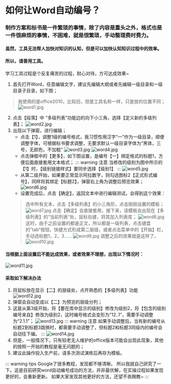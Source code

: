 # 如何让Word自动编号？
### 制作方案和标书是一件繁琐的事情，除了内容是重头之外，格式也是一件很麻烦的事情，不困难，就是很繁琐，手动整理费时费力。

#### 虽然，工具无法帮人加快对知识的认知，但是可以加快认知知识过程中的效率。
#### 所以，请善用工具。

学习工具过程是个反复痛苦的过程，耐心对待，方可达成效果~
1. 首先打开Word，任意编辑文字，建议先编辑大纲或者先编辑一级目录和一级目录子目录，如下图；
> 我使用的是office2010，比较旧，但是工具名称一样，只是放的位置不同；
![word1.jpg](./word-pic/word1.jpg)
2. 点击【段落】中 “多级列表”功能边的向下小三角，选择【定义新的多级列表】；
![word2.jpg](./word-pic/word2.jpg)
3. 出现以下弹窗，进行编辑；
    - 点击【1】，调整1级的编号格式，我习惯性用汉字“一”作为一级目录，顺便调整字体，可根据标书要求调整，无要求默认一级目录字体为“黑体，三号，无颜色，不加粗”
![word3.jpg](./word-pic/word3.jpg)
![word4.jpg](./word-pic/word4.jpg)
   - 点击弹框中的【更多】，如下图设置，是编号【一】绑定格式的标题1，方便后面直接套用文本格式；
    ::: warning 注意
    当修改的级别为图中所示的【1】时，【级别链接样式】要同步选择【级别1】
    :::
    ![word5.jpg](./word-pic/word5.jpg)
    - 从第二级开始，如果要正常显示阿拉数字，则勾选图标2【正式形式编号】，同样将其绑定【标题2】，弹窗右上角为调整后预览效果；
    ![word6.jpg](./word-pic/word6.jpg)
    - 设置完成后，点击【确定】，返回文本中进行编辑测试，会得到这个效果：
    > 选中所有文本，点击【多级列表】的小三角形，点击刚刚设置的模板；
    ![word7.jpg](./word-pic/word7.jpg)
    > 点击【确定】会直接套用，接下来，该模板会出现在【多级列表】的“当前列表“处，鼠标右键，将其加入列表库；
    ![word8.jpg](./word-pic/word8.jpg)
    > 这时，由于之前设置的都是正文，所以都是一级列表，点击键盘的”tab“按钮，快捷方式形成第二层级，或者点击菜单中的【开始】栏，手动选标题1，2，3……
    ![word9.jpg](./word-pic/word9.jpg)
    > 调整之后的效果就是这样了。
    ![word10.jpg](./word-pic/word10.jpg)
#### 当根据上面设置后不能达成效果，或者效果不理想，出现以下情况时：
 ![word11.jpg](./word-pic/word11.jpg)
#### 采取如下解决办法
1. 将鼠标放在显示【二】的层级处，点开熟悉的【多级列表】功能
 ![word12.jpg](./word-pic/word12.jpg)
2. 弹窗会自动变成以【二】为预览的层级分列；
3. 这是从第3级开始，将【要在库中显示的级别】修改为级别2，将【包含的级别编号来自】修改为级别2，这时编号格式会变形为“12..1”，需要手动调整为“2.1.1”；
![word13.jpg](./word-pic/word13.jpg)
::: warning 注意
如果手动调整后，当有新的编号从标题2到标题3跳换时，都需要手动调整了，但标题2和标题3同级内的编号会自动往下编。
:::
![word14.jpg](./word-pic/word14.jpg)
4. 但是，一般情况下，只有较老无人维护的office版本可能会出现此现象，其他的按照一开始的教程是毫无问题的；
5. 建议此操作投入生产前，请多次测试演练后再存为模板。

::: warning tips
Google了很多教程，发现都不够清晰。
所以我就自己研究了一下。这是目前研究word自动编号成功的方法，并非最优解，在实操过程如果发现更好的，会重新更新。
如果大家发现其他更好的方法，还望不吝赐教~
:::